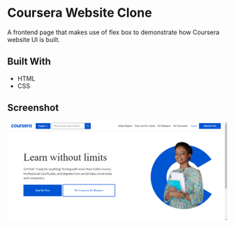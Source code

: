 # Coursera Website Clone
	
A frontend page that makes use of flex box to demonstrate how Coursera website UI is built.

## Built With

- HTML
- CSS

## Screenshot

![image](./assets/media/Capture.PNG)